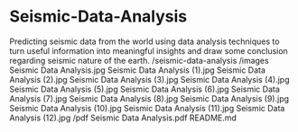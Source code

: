 # Seismic-Data-Analysis
Predicting seismic data from the world using data analysis techniques to turn useful information into meaningful insights and draw some conclusion regarding seismic nature of the earth.
/seismic-data-analysis
 /images
   Seismic Data Analysis.jpg
   Seismic Data Analysis (1).jpg
   Seismic Data Analysis (2).jpg
   Seismic Data Analysis (3).jpg
   Seismic Data Analysis (4).jpg
   Seismic Data Analysis (5).jpg
   Seismic Data Analysis (6).jpg
   Seismic Data Analysis (7).jpg
   Seismic Data Analysis (8).jpg
   Seismic Data Analysis (9).jpg
   Seismic Data Analysis (10).jpg
   Seismic Data Analysis (11).jpg
   Seismic Data Analysis (12).jpg
/pdf
   Seismic Data Analysis.pdf
README.md
